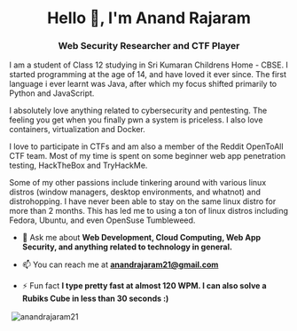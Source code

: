 <h1 align="center">Hello 👋, I'm Anand Rajaram</h1>
<h3 align="center">Web Security Researcher and CTF Player</h3>

I am a student of Class 12 studying in Sri Kumaran Childrens Home - CBSE. I started programming at the age of 14, and have loved it ever since. The first language i ever learnt was Java, after which my focus shifted primarily to Python and JavaScript.

I absolutely love anything related to cybersecurity and pentesting. The feeling you get when you finally pwn a system is priceless. I also love containers, virtualization and Docker.

I love to participate in CTFs and am also a member of the Reddit OpenToAll CTF team. Most of my time is spent on some beginner web app penetration testing, HackTheBox and TryHackMe.

Some of my other passions include tinkering around with various linux distros (window managers, desktop environments, and whatnot) and distrohopping. I have never been able to stay on the same linux distro for more than 2 months. This has led me to using a ton of linux distros including Fedora, Ubuntu, and even OpenSuse Tumbleweed.

- 💬 Ask me about **Web Development, Cloud Computing, Web App Security, and anything related to technology in general.**

- 📫 You can reach me at **anandrajaram21@gmail.com**

- ⚡ Fun fact **I type pretty fast at almost 120 WPM. I can also solve a Rubiks Cube in less than 30 seconds :)**

<p>&nbsp;<img align="center" src="https://github-readme-stats.vercel.app/api?username=anandrajaram21&show_icons=true&theme=synthwave" alt="anandrajaram21" /></p>
